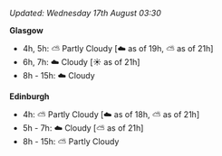 *Updated: Wednesday 17th August 03:30*

**Glasgow**

* 4h, 5h: :partly_sunny: Partly Cloudy [:cloud: as of 19h, :partly_sunny: as of 21h]
* 6h, 7h: :cloud: Cloudy [:sunny: as of 21h]
* 8h - 15h: :cloud: Cloudy

**Edinburgh**

* 4h: :partly_sunny: Partly Cloudy [:cloud: as of 18h, :partly_sunny: as of 21h]
* 5h - 7h: :cloud: Cloudy [:partly_sunny: as of 21h]
* 8h - 15h: :partly_sunny: Partly Cloudy
